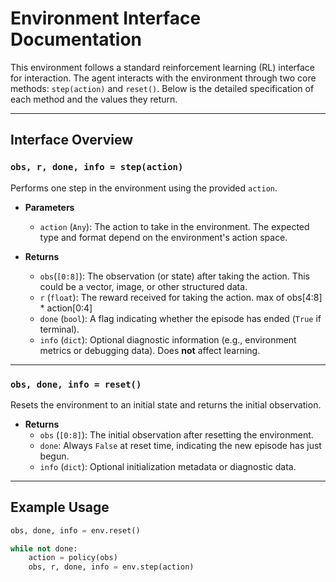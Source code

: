 
# Environment Interface Documentation

This environment follows a standard reinforcement learning (RL) interface for interaction. The agent interacts with the environment through two core methods: `step(action)` and `reset()`. Below is the detailed specification of each method and the values they return.

---

## Interface Overview

### `obs, r, done, info = step(action)`

Performs one step in the environment using the provided `action`.

- **Parameters**
  - `action` (`Any`): The action to take in the environment. The expected type and format depend on the environment's action space.

- **Returns**
  - `obs`(`[0:8]`): The observation (or state) after taking the action. This could be a vector, image, or other structured data.
  - `r` (`float`): The reward received for taking the action. max of obs[4:8] * action[0:4]
  - `done` (`bool`): A flag indicating whether the episode has ended (`True` if terminal).
  - `info` (`dict`): Optional diagnostic information (e.g., environment metrics or debugging data). Does **not** affect learning.

---

### `obs, done, info = reset()`

Resets the environment to an initial state and returns the initial observation.

- **Returns**
  - `obs` (`[0:8]`): The initial observation after resetting the environment.
  - `done`: Always `False` at reset time, indicating the new episode has just begun.
  - `info` (`dict`): Optional initialization metadata or diagnostic data.

---

## Example Usage

```python
obs, done, info = env.reset()

while not done:
    action = policy(obs)
    obs, r, done, info = env.step(action)
```
